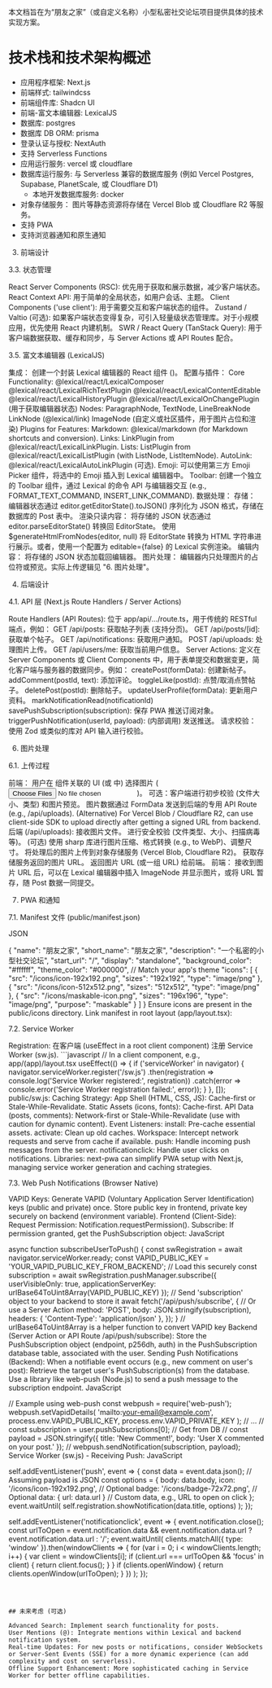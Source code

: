本文档旨在为“朋友之家”（或自定义名称）小型私密社交论坛项目提供具体的技术实现方案。

# 技术栈和技术架构概述
- 应用程序框架: Next.js
- 前端样式: tailwindcss
- 前端组件库: Shadcn UI
- 前端-富文本编辑器: LexicalJS
- 数据库: postgres
- 数据库 DB ORM: prisma
- 登录认证与授权: NextAuth
- 支持 Serverless Functions
- 应用运行服务: vercel 或 cloudflare
- 数据库运行服务: 与 Serverless 兼容的数据库服务 (例如 Vercel Postgres, Supabase, PlanetScale, 或 Cloudflare D1)
  - 本地开发数据库服务: docker
- 对象存储服务： 图片等静态资源将存储在 Vercel Blob 或 Cloudflare R2 等服务。
- 支持 PWA
- 支持浏览器通知和原生通知


3. 前端设计

3.3. 状态管理

React Server Components (RSC): 优先用于获取和展示数据，减少客户端状态。
React Context API: 用于简单的全局状态，如用户会话、主题。
Client Components ('use client'): 用于需要交互和客户端状态的组件。
Zustand / Valtio (可选): 如果客户端状态变得复杂，可引入轻量级状态管理库。对于小规模应用，优先使用 React 内建机制。
SWR / React Query (TanStack Query): 用于客户端数据获取、缓存和同步，与 Server Actions 或 API Routes 配合。

3.5. 富文本编辑器 (LexicalJS)

集成： 创建一个封装 Lexical 编辑器的 React 组件 (<LexicalEditor />)。
配置与插件：
Core Functionality:
@lexical/react/LexicalComposer
@lexical/react/LexicalRichTextPlugin
@lexical/react/LexicalContentEditable
@lexical/react/LexicalHistoryPlugin
@lexical/react/LexicalOnChangePlugin (用于获取编辑器状态)
Nodes:
ParagraphNode, TextNode, LineBreakNode
LinkNode (@lexical/link)
ImageNode (自定义或社区插件，用于图片占位和渲染)
Plugins for Features:
Markdown: @lexical/markdown (for Markdown shortcuts and conversion).
Links: LinkPlugin from @lexical/react/LexicalLinkPlugin.
Lists: ListPlugin from @lexical/react/LexicalListPlugin (with ListNode, ListItemNode).
AutoLink: @lexical/react/LexicalAutoLinkPlugin (可选).
Emoji: 可以使用第三方 Emoji Picker 组件，将选中的 Emoji 插入到 Lexical 编辑器中。
Toolbar: 创建一个独立的 Toolbar 组件，通过 Lexical 的命令 API 与编辑器交互 (e.g., FORMAT_TEXT_COMMAND, INSERT_LINK_COMMAND).
数据处理：
存储： 编辑器状态通过 editor.getEditorState().toJSON() 序列化为 JSON 格式，存储在数据库的 Post 表中。
渲染只读内容：
将存储的 JSON 状态通过 editor.parseEditorState() 转换回 EditorState。
使用 $generateHtmlFromNodes(editor, null) 将 EditorState 转换为 HTML 字符串进行展示。或者，使用一个配置为 editable={false} 的 Lexical 实例渲染。
编辑内容： 将存储的 JSON 状态加载回编辑器。
图片处理： 编辑器内只处理图片的占位符或预览。实际上传逻辑见 "6. 图片处理"。

4. 后端设计

4.1. API 层 (Next.js Route Handlers / Server Actions)

Route Handlers (API Routes): 位于 app/api/.../route.ts，用于传统的 RESTful 端点，例如：
GET /api/posts: 获取帖子列表 (支持分页)。
GET /api/posts/[id]: 获取单个帖子。
GET /api/notifications: 获取用户通知。
POST /api/uploads: 处理图片上传。
GET /api/users/me: 获取当前用户信息。
Server Actions: 定义在 Server Components 或 Client Components 中，用于表单提交和数据变更，简化客户端与服务器的数据同步。例如：
createPost(formData): 创建新帖子。
addComment(postId, text): 添加评论。
toggleLike(postId): 点赞/取消点赞帖子。
deletePost(postId): 删除帖子。
updateUserProfile(formData): 更新用户资料。
markNotificationRead(notificationId)
savePushSubscription(subscription): 保存 PWA 推送订阅对象。
triggerPushNotification(userId, payload): (内部调用) 发送推送。
请求校验： 使用 Zod 或类似的库对 API 输入进行校验。


6. 图片处理

6.1. 上传过程

前端：
用户在 <LexicalEditor /> 组件关联的 UI (或 <PostForm /> 中) 选择图片 (<input type="file" accept="image/*" multiple />)。
可选：客户端进行初步校验 (文件大小、类型) 和图片预览。
图片数据通过 FormData 发送到后端的专用 API Route (e.g., /api/uploads).
(Alternative) For Vercel Blob / Cloudflare R2, can use client-side SDK to upload directly after getting a signed URL from backend.
后端 (/api/uploads):
接收图片文件。
进行安全校验 (文件类型、大小、扫描病毒等)。
(可选) 使用 sharp 库进行图片压缩、格式转换 (e.g., to WebP)、调整尺寸。
将处理后的图片上传到对象存储服务 (Vercel Blob, Cloudflare R2)。
获取存储服务返回的图片 URL。
返回图片 URL (或一组 URL) 给前端。
前端：
接收到图片 URL 后，可以在 Lexical 编辑器中插入 ImageNode 并显示图片，或将 URL 暂存，随 Post 数据一同提交。

7. PWA 和通知

7.1. Manifest 文件 (public/manifest.json)

JSON

{
  "name": "朋友之家",
  "short_name": "朋友之家",
  "description": "一个私密的小型社交论坛",
  "start_url": "/",
  "display": "standalone",
  "background_color": "#ffffff",
  "theme_color": "#000000", // Match your app's theme
  "icons": [
    { "src": "/icons/icon-192x192.png", "sizes": "192x192", "type": "image/png" },
    { "src": "/icons/icon-512x512.png", "sizes": "512x512", "type": "image/png" },
    { "src": "/icons/maskable-icon.png", "sizes": "196x196", "type": "image/png", "purpose": "maskable" }
  ]
}
Ensure icons are present in the public/icons directory.
Link manifest in root layout (app/layout.tsx): <link rel="manifest" href="/manifest.json" />

7.2. Service Worker

Registration: 在客户端 (useEffect in a root client component) 注册 Service Worker (sw.js). ```javascript // In a client component, e.g., app/(app)/layout.tsx useEffect(() => { if ('serviceWorker' in navigator) { navigator.serviceWorker.register('/sw.js') .then(registration => console.log('Service Worker registered:', registration)) .catch(error => console.error('Service Worker registration failed:', error)); } }, []);
public/sw.js:
Caching Strategy:
App Shell (HTML, CSS, JS): Cache-first or Stale-While-Revalidate.
Static Assets (icons, fonts): Cache-first.
API Data (posts, comments): Network-first or Stale-While-Revalidate (use with caution for dynamic content).
Event Listeners:
install: Pre-cache essential assets.
activate: Clean up old caches.
Workspace: Intercept network requests and serve from cache if available.
push: Handle incoming push messages from the server.
notificationclick: Handle user clicks on notifications.
Libraries: next-pwa can simplify PWA setup with Next.js, managing service worker generation and caching strategies.

7.3. Web Push Notifications (Browser Native)

VAPID Keys: Generate VAPID (Voluntary Application Server Identification) keys (public and private) once. Store public key in frontend, private key securely on backend (environment variable).
Frontend (Client-Side):
Request Permission: Notification.requestPermission().
Subscribe: If permission granted, get the PushSubscription object:
JavaScript

async function subscribeUserToPush() {
  const swRegistration = await navigator.serviceWorker.ready;
  const VAPID_PUBLIC_KEY = 'YOUR_VAPID_PUBLIC_KEY_FROM_BACKEND'; // Load this securely
  const subscription = await swRegistration.pushManager.subscribe({
    userVisibleOnly: true,
    applicationServerKey: urlBase64ToUint8Array(VAPID_PUBLIC_KEY)
  });
  // Send 'subscription' object to your backend to store it
  await fetch('/api/push/subscribe', { // Or use a Server Action
    method: 'POST',
    body: JSON.stringify(subscription),
    headers: { 'Content-Type': 'application/json' },
  });
}
// urlBase64ToUint8Array is a helper function to convert VAPID key
Backend (Server Action or API Route /api/push/subscribe):
Store the PushSubscription object (endpoint, p256dh, auth) in the PushSubscription database table, associated with the user.
Sending Push Notifications (Backend):
When a notifiable event occurs (e.g., new comment on user's post):
Retrieve the target user's PushSubscription(s) from the database.
Use a library like web-push (Node.js) to send a push message to the subscription endpoint. <!-- end list -->
JavaScript

// Example using web-push
const webpush = require('web-push');
webpush.setVapidDetails(
  'mailto:your-email@example.com',
  process.env.VAPID_PUBLIC_KEY,
  process.env.VAPID_PRIVATE_KEY
);
// ...
// const subscription = user.pushSubscriptions[0]; // Get from DB
// const payload = JSON.stringify({ title: 'New Comment!', body: 'User X commented on your post.' });
// webpush.sendNotification(subscription, payload);
Service Worker (sw.js) - Receiving Push:
JavaScript

self.addEventListener('push', event => {
  const data = event.data.json(); // Assuming payload is JSON
  const options = {
    body: data.body,
    icon: '/icons/icon-192x192.png', // Optional
    badge: '/icons/badge-72x72.png', // Optional
    data: { url: data.url } // Custom data, e.g., URL to open on click
  };
  event.waitUntil(
    self.registration.showNotification(data.title, options)
  );
});

self.addEventListener('notificationclick', event => {
  event.notification.close();
  const urlToOpen = event.notification.data && event.notification.data.url ? event.notification.data.url : '/';
    event.waitUntil(
clients.matchAll({ type: 'window' }).then(windowClients => {
for (var i = 0; i < windowClients.length; i++) {
var client = windowClients[i];
if (client.url === urlToOpen && 'focus' in client) {
return client.focus();
}
}
if (clients.openWindow) {
return clients.openWindow(urlToOpen);
}
})
);
});
```



## 未来考虑 (可选)

Advanced Search: Implement search functionality for posts.
User Mentions (@): Integrate mentions within Lexical and backend notification system.
Real-time Updates: For new posts or notifications, consider WebSockets or Server-Sent Events (SSE) for a more dynamic experience (can add complexity and cost on serverless).
Offline Support Enhancement: More sophisticated caching in Service Worker for better offline capabilities.